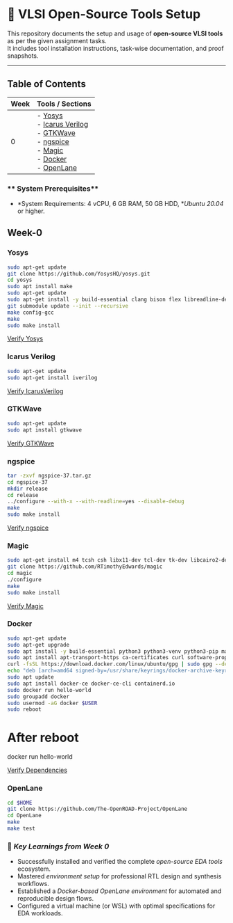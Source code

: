 # 🚀 VLSI Open-Source Tools Setup

This repository documents the setup and usage of **open-source VLSI tools** as per the given assignment tasks.  
It includes tool installation instructions, task-wise documentation, and proof snapshots.

---

## Table of Contents

| Week  | Tools / Sections |
|-------|-----------------|
| 0     | - [Yosys](#yosys)<br>- [Icarus Verilog](#icarus-verilog)<br>- [GTKWave](#gtkwave)<br>- [ngspice](#ngspice)<br>- [Magic](#magic)<br>- [Docker](#docker)<br>- [OpenLane](#openlane) |

### ** System Prerequisites**

-   *System Requirements: 4 vCPU, 6 GB RAM, 50 GB HDD, **Ubuntu 20.04* or higher.

## Week-0

### Yosys
```bash
sudo apt-get update
git clone https://github.com/YosysHQ/yosys.git
cd yosys
sudo apt install make
sudo apt-get update
sudo apt-get install -y build-essential clang bison flex libreadline-dev gawk tcl-dev libffi-dev git graphviz xdot pkg-config python3 libboost-system-dev libboost-python-dev libboost-filesystem-dev zlib1g-dev
git submodule update --init --recursive
make config-gcc
make
sudo make install 
```
[Verify Yosys](./task0_output/yosys.png)

### Icarus Verilog
```bash
sudo apt-get update
sudo apt-get install iverilog
```

[Verify IcarusVerilog](./task0_output/iverilog.png)

### GTKWave
```bash
sudo apt-get update 
sudo apt install gtkwave
```

[Verify GTKWave](./task0_output/gtkwave.png)

### ngspice
```bash
tar -zxvf ngspice-37.tar.gz
cd ngspice-37
mkdir release
cd release
../configure --with-x --with-readline=yes --disable-debug
make
sudo make install
```
[Verify ngspice](./task0_output/ngspice.png)

### Magic
```bash
sudo apt-get install m4 tcsh csh libx11-dev tcl-dev tk-dev libcairo2-dev mesa-common-dev libglu1-mesa-dev libncurses-dev
git clone https://github.com/RTimothyEdwards/magic
cd magic
./configure
make
sudo make install
```
[Verify Magic](./task0_output/magic.png)

### Docker
```bash
sudo apt-get update
sudo apt-get upgrade
sudo apt install -y build-essential python3 python3-venv python3-pip make git
sudo apt install apt-transport-https ca-certificates curl software-properties-common
curl -fsSL https://download.docker.com/linux/ubuntu/gpg | sudo gpg --dearmor -o /usr/share/keyrings/docker-archive-keyring.gpg
echo "deb [arch=amd64 signed-by=/usr/share/keyrings/docker-archive-keyring.gpg] https://download.docker.com/linux/ubuntu $(lsb_release -cs) stable" | sudo tee /etc/apt/sources.list.d/docker.list > /dev/null
sudo apt update
sudo apt install docker-ce docker-ce-cli containerd.io
sudo docker run hello-world
sudo groupadd docker
sudo usermod -aG docker $USER
sudo reboot
```
# After reboot
docker run hello-world

[Verify Dependencies](./task0_output/dependenci.png)

### OpenLane
```bash
cd $HOME
git clone https://github.com/The-OpenROAD-Project/OpenLane
cd OpenLane
make
make test
```
### 🌟 *Key Learnings from Week 0*

-   Successfully installed and verified the complete *open-source EDA tools* ecosystem.
-   Mastered *environment setup* for professional RTL design and synthesis workflows.
-   Established a *Docker-based OpenLane environment* for automated and reproducible design flows.
-   Configured a virtual machine (or WSL) with optimal specifications for EDA workloads.
